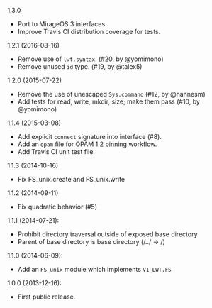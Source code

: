 1.3.0
* Port to MirageOS 3 interfaces.
* Improve Travis CI distribution coverage for tests.

1.2.1 (2016-08-16)
* Remove use of `lwt.syntax`. (#20, by @yomimono)
* Remove unused `id` type. (#19, by @talex5)

1.2.0 (2015-07-22)
* Remove the use of unescaped `Sys.command` (#12, by @hannesm)
* Add tests for read, write, mkdir, size; make them pass (#10, by @yomimono)

1.1.4 (2015-03-08)
* Add explicit `connect` signature into interface (#8).
* Add an `opam` file for OPAM 1.2 pinning workflow.
* Add Travis CI unit test file.

1.1.3 (2014-10-16)
* Fix FS_unix.create and FS_unix.write

1.1.2 (2014-09-11)
* Fix quadratic behavior (#5)

1.1.1 (2014-07-21):
* Prohibit directory traversal outside of exposed base directory
* Parent of base directory is base directory (/../ -> /)

1.1.0 (2014-06-09):
* Add an `FS_unix` module which implements `V1_LWT.FS`

1.0.0 (2013-12-16):
* First public release.
